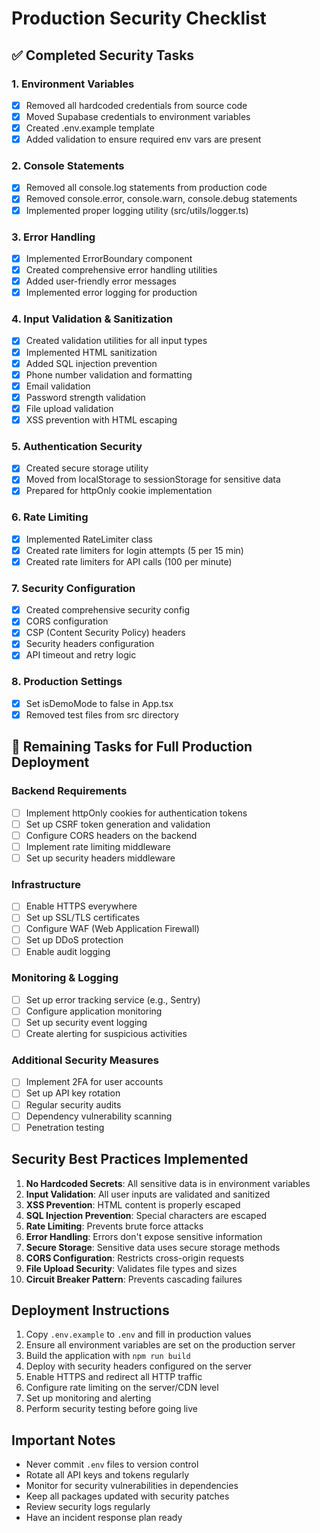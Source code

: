 # Production Security Checklist

## ✅ Completed Security Tasks

### 1. Environment Variables
- [x] Removed all hardcoded credentials from source code
- [x] Moved Supabase credentials to environment variables
- [x] Created .env.example template
- [x] Added validation to ensure required env vars are present

### 2. Console Statements
- [x] Removed all console.log statements from production code
- [x] Removed console.error, console.warn, console.debug statements
- [x] Implemented proper logging utility (src/utils/logger.ts)

### 3. Error Handling
- [x] Implemented ErrorBoundary component
- [x] Created comprehensive error handling utilities
- [x] Added user-friendly error messages
- [x] Implemented error logging for production

### 4. Input Validation & Sanitization
- [x] Created validation utilities for all input types
- [x] Implemented HTML sanitization
- [x] Added SQL injection prevention
- [x] Phone number validation and formatting
- [x] Email validation
- [x] Password strength validation
- [x] File upload validation
- [x] XSS prevention with HTML escaping

### 5. Authentication Security
- [x] Created secure storage utility
- [x] Moved from localStorage to sessionStorage for sensitive data
- [x] Prepared for httpOnly cookie implementation

### 6. Rate Limiting
- [x] Implemented RateLimiter class
- [x] Created rate limiters for login attempts (5 per 15 min)
- [x] Created rate limiters for API calls (100 per minute)

### 7. Security Configuration
- [x] Created comprehensive security config
- [x] CORS configuration
- [x] CSP (Content Security Policy) headers
- [x] Security headers configuration
- [x] API timeout and retry logic

### 8. Production Settings
- [x] Set isDemoMode to false in App.tsx
- [x] Removed test files from src directory

## 🔲 Remaining Tasks for Full Production Deployment

### Backend Requirements
- [ ] Implement httpOnly cookies for authentication tokens
- [ ] Set up CSRF token generation and validation
- [ ] Configure CORS headers on the backend
- [ ] Implement rate limiting middleware
- [ ] Set up security headers middleware

### Infrastructure
- [ ] Enable HTTPS everywhere
- [ ] Set up SSL/TLS certificates
- [ ] Configure WAF (Web Application Firewall)
- [ ] Set up DDoS protection
- [ ] Enable audit logging

### Monitoring & Logging
- [ ] Set up error tracking service (e.g., Sentry)
- [ ] Configure application monitoring
- [ ] Set up security event logging
- [ ] Create alerting for suspicious activities

### Additional Security Measures
- [ ] Implement 2FA for user accounts
- [ ] Set up API key rotation
- [ ] Regular security audits
- [ ] Dependency vulnerability scanning
- [ ] Penetration testing

## Security Best Practices Implemented

1. **No Hardcoded Secrets**: All sensitive data is in environment variables
2. **Input Validation**: All user inputs are validated and sanitized
3. **XSS Prevention**: HTML content is properly escaped
4. **SQL Injection Prevention**: Special characters are escaped
5. **Rate Limiting**: Prevents brute force attacks
6. **Error Handling**: Errors don't expose sensitive information
7. **Secure Storage**: Sensitive data uses secure storage methods
8. **CORS Configuration**: Restricts cross-origin requests
9. **File Upload Security**: Validates file types and sizes
10. **Circuit Breaker Pattern**: Prevents cascading failures

## Deployment Instructions

1. Copy `.env.example` to `.env` and fill in production values
2. Ensure all environment variables are set on the production server
3. Build the application with `npm run build`
4. Deploy with security headers configured on the server
5. Enable HTTPS and redirect all HTTP traffic
6. Configure rate limiting on the server/CDN level
7. Set up monitoring and alerting
8. Perform security testing before going live

## Important Notes

- Never commit `.env` files to version control
- Rotate all API keys and tokens regularly
- Monitor for security vulnerabilities in dependencies
- Keep all packages updated with security patches
- Review security logs regularly
- Have an incident response plan ready